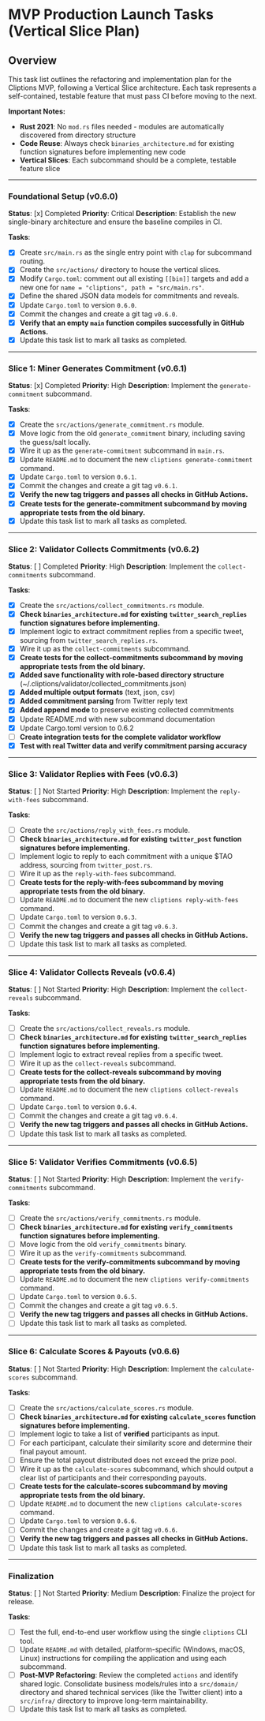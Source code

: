 # MVP Production Launch Tasks (Vertical Slice Plan)

## Overview
This task list outlines the refactoring and implementation plan for the Cliptions MVP, following a Vertical Slice architecture. Each task represents a self-contained, testable feature that must pass CI before moving to the next.

**Important Notes:**
- **Rust 2021**: No `mod.rs` files needed - modules are automatically discovered from directory structure
- **Code Reuse**: Always check `binaries_architecture.md` for existing function signatures before implementing new code
- **Vertical Slices**: Each subcommand should be a complete, testable feature slice

---

### Foundational Setup (v0.6.0)
**Status**: [x] Completed
**Priority**: Critical
**Description**: Establish the new single-binary architecture and ensure the baseline compiles in CI.

**Tasks**:
- [x] Create `src/main.rs` as the single entry point with `clap` for subcommand routing.
- [x] Create the `src/actions/` directory to house the vertical slices.
- [x] Modify `Cargo.toml`: comment out all existing `[[bin]]` targets and add a new one for `name = "cliptions", path = "src/main.rs"`.
- [x] Define the shared JSON data models for commitments and reveals.
- [x] Update `Cargo.toml` to version `0.6.0`.
- [x] Commit the changes and create a git tag `v0.6.0`.
- [x] **Verify that an empty `main` function compiles successfully in GitHub Actions.**
- [x] Update this task list to mark all tasks as completed.

---

### Slice 1: Miner Generates Commitment (v0.6.1)
**Status**: [x] Completed
**Priority**: High
**Description**: Implement the `generate-commitment` subcommand.

**Tasks**:
- [x] Create the `src/actions/generate_commitment.rs` module.
- [x] Move logic from the old `generate_commitment` binary, including saving the guess/salt locally.
- [x] Wire it up as the `generate-commitment` subcommand in `main.rs`.
- [x] Update `README.md` to document the new `cliptions generate-commitment` command.
- [x] Update `Cargo.toml` to version `0.6.1`.
- [x] Commit the changes and create a git tag `v0.6.1`.
- [x] **Verify the new tag triggers and passes all checks in GitHub Actions.**
- [x] **Create tests for the generate-commitment subcommand by moving appropriate tests from the old binary.**
- [x] Update this task list to mark all tasks as completed.

---

### Slice 2: Validator Collects Commitments (v0.6.2)
**Status**: [ ] Completed
**Priority**: High
**Description**: Implement the `collect-commitments` subcommand.

**Tasks**:
- [x] Create the `src/actions/collect_commitments.rs` module.
- [x] **Check `binaries_architecture.md` for existing `twitter_search_replies` function signatures before implementing.**
- [x] Implement logic to extract commitment replies from a specific tweet, sourcing from `twitter_search_replies.rs`.
- [x] Wire it up as the `collect-commitments` subcommand.
- [x] **Create tests for the collect-commitments subcommand by moving appropriate tests from the old binary.**
- [x] **Added save functionality with role-based directory structure** (~/.cliptions/validator/collected_commitments.json)
- [x] **Added multiple output formats** (text, json, csv)
- [x] **Added commitment parsing** from Twitter reply text
- [x] **Added append mode** to preserve existing collected commitments
- [x] Update README.md with new subcommand documentation
- [x] Update Cargo.toml version to 0.6.2
- [ ] **Create integration tests for the complete validator workflow**
- [x] **Test with real Twitter data and verify commitment parsing accuracy**

---

### Slice 3: Validator Replies with Fees (v0.6.3)
**Status**: [ ] Not Started
**Priority**: High
**Description**: Implement the `reply-with-fees` subcommand.

**Tasks**:
- [ ] Create the `src/actions/reply_with_fees.rs` module.
- [ ] **Check `binaries_architecture.md` for existing `twitter_post` function signatures before implementing.**
- [ ] Implement logic to reply to each commitment with a unique $TAO address, sourcing from `twitter_post.rs`.
- [ ] Wire it up as the `reply-with-fees` subcommand.
- [ ] **Create tests for the reply-with-fees subcommand by moving appropriate tests from the old binary.**
- [ ] Update `README.md` to document the new `cliptions reply-with-fees` command.
- [ ] Update `Cargo.toml` to version `0.6.3`.
- [ ] Commit the changes and create a git tag `v0.6.3`.
- [ ] **Verify the new tag triggers and passes all checks in GitHub Actions.**
- [ ] Update this task list to mark all tasks as completed.

---

### Slice 4: Validator Collects Reveals (v0.6.4)
**Status**: [ ] Not Started
**Priority**: High
**Description**: Implement the `collect-reveals` subcommand.

**Tasks**:
- [ ] Create the `src/actions/collect_reveals.rs` module.
- [ ] **Check `binaries_architecture.md` for existing `twitter_search_replies` function signatures before implementing.**
- [ ] Implement logic to extract reveal replies from a specific tweet.
- [ ] Wire it up as the `collect-reveals` subcommand.
- [ ] **Create tests for the collect-reveals subcommand by moving appropriate tests from the old binary.**
- [ ] Update `README.md` to document the new `cliptions collect-reveals` command.
- [ ] Update `Cargo.toml` to version `0.6.4`.
- [ ] Commit the changes and create a git tag `v0.6.4`.
- [ ] **Verify the new tag triggers and passes all checks in GitHub Actions.**
- [ ] Update this task list to mark all tasks as completed.

---

### Slice 5: Validator Verifies Commitments (v0.6.5)
**Status**: [ ] Not Started
**Priority**: High
**Description**: Implement the `verify-commitments` subcommand.

**Tasks**:
- [ ] Create the `src/actions/verify_commitments.rs` module.
- [ ] **Check `binaries_architecture.md` for existing `verify_commitments` function signatures before implementing.**
- [ ] Move logic from the old `verify_commitments` binary.
- [ ] Wire it up as the `verify-commitments` subcommand.
- [ ] **Create tests for the verify-commitments subcommand by moving appropriate tests from the old binary.**
- [ ] Update `README.md` to document the new `cliptions verify-commitments` command.
- [ ] Update `Cargo.toml` to version `0.6.5`.
- [ ] Commit the changes and create a git tag `v0.6.5`.
- [ ] **Verify the new tag triggers and passes all checks in GitHub Actions.**
- [ ] Update this task list to mark all tasks as completed.

---

### Slice 6: Calculate Scores & Payouts (v0.6.6)
**Status**: [ ] Not Started
**Priority**: High
**Description**: Implement the `calculate-scores` subcommand.

**Tasks**:
- [ ] Create the `src/actions/calculate_scores.rs` module.
- [ ] **Check `binaries_architecture.md` for existing `calculate_scores` function signatures before implementing.**
- [ ] Implement logic to take a list of **verified** participants as input.
- [ ] For each participant, calculate their similarity score and determine their final payout amount.
- [ ] Ensure the total payout distributed does not exceed the prize pool.
- [ ] Wire it up as the `calculate-scores` subcommand, which should output a clear list of participants and their corresponding payouts.
- [ ] **Create tests for the calculate-scores subcommand by moving appropriate tests from the old binary.**
- [ ] Update `README.md` to document the new `cliptions calculate-scores` command.
- [ ] Update `Cargo.toml` to version `0.6.6`.
- [ ] Commit the changes and create a git tag `v0.6.6`.
- [ ] **Verify the new tag triggers and passes all checks in GitHub Actions.**
- [ ] Update this task list to mark all tasks as completed.

---

### Finalization
**Status**: [ ] Not Started
**Priority**: Medium
**Description**: Finalize the project for release.

**Tasks**:
- [ ] Test the full, end-to-end user workflow using the single `cliptions` CLI tool.
- [ ] Update `README.md` with detailed, platform-specific (Windows, macOS, Linux) instructions for compiling the application and using each subcommand.
- [ ] **Post-MVP Refactoring**: Review the completed `actions` and identify shared logic. Consolidate business models/rules into a `src/domain/` directory and shared technical services (like the Twitter client) into a `src/infra/` directory to improve long-term maintainability.
- [ ] Update this task list to mark all tasks as completed.